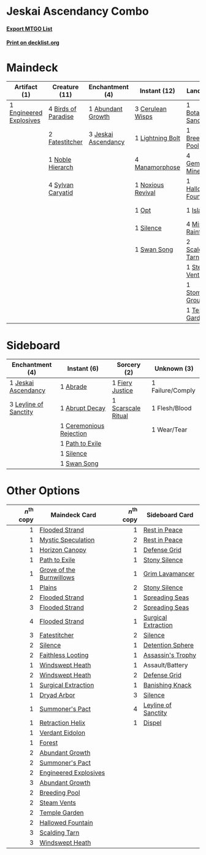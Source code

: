 # Jeskai Ascendancy Combo

#### [Export MTGO List](../collection/Jeskai%20Ascendancy%20Combo/Jeskai%20Ascendancy%20Combo.txt)
#### [Print on decklist.org](http://decklist.org/?deckmain=1%09Abundant%20Growth%0A4%09Birds%20of%20Paradise%0A1%09Botanical%20Sanctum%0A1%09Breeding%20Pool%0A3%09Cerulean%20Wisps%0A1%09Engineered%20Explosives%0A1%09Faithless%20Looting%0A2%09Fatestitcher%0A4%09Gemstone%20Mine%0A4%09Glittering%20Wish%0A1%09Hallowed%20Fountain%0A1%09Island%0A3%09Jeskai%20Ascendancy%0A1%09Lightning%20Bolt%0A4%09Manamorphose%0A4%09Misty%20Rainforest%0A2%09Nagging%20Thoughts%0A1%09Noble%20Hierarch%0A1%09Noxious%20Revival%0A1%09Opt%0A2%09Scalding%20Tarn%0A4%09Serum%20Visions%0A1%09Silence%0A4%09Sleight%20of%20Hand%0A1%09Steam%20Vents%0A1%09Stomping%20Ground%0A1%09Swan%20Song%0A4%09Sylvan%20Caryatid%0A1%09Temple%20Garden&deckside=1%09Abrade%0A1%09Abrupt%20Decay%0A1%09Ceremonious%20Rejection%0A1%09Failure/Comply%0A1%09Fiery%20Justice%0A1%09Flesh/Blood%0A1%09Jeskai%20Ascendancy%0A3%09Leyline%20of%20Sanctity%0A1%09Path%20to%20Exile%0A1%09Scarscale%20Ritual%0A1%09Silence%0A1%09Swan%20Song%0A1%09Wear/Tear)
# Maindeck

|                                           Artifact (1)                                           |                                        Creature (11)                                         |                                       Enchantment (4)                                        |                                        Instant (12)                                        |                                          Land (17)                                           |                                         Sorcery (15)                                         |
|--------------------------------------------------------------------------------------------------|----------------------------------------------------------------------------------------------|----------------------------------------------------------------------------------------------|--------------------------------------------------------------------------------------------|----------------------------------------------------------------------------------------------|----------------------------------------------------------------------------------------------|
|1 [Engineered Explosives](http://gatherer.wizards.com/Pages/Card/Details.aspx?multiverseid=370549)|4 [Birds of Paradise](http://gatherer.wizards.com/Pages/Card/Details.aspx?multiverseid=416933)|1 [Abundant Growth](http://gatherer.wizards.com/Pages/Card/Details.aspx?multiverseid=413698)  |3 [Cerulean Wisps](http://gatherer.wizards.com/Pages/Card/Details.aspx?multiverseid=158683) |1 [Botanical Sanctum](http://gatherer.wizards.com/Pages/Card/Details.aspx?multiverseid=417817)|1 [Faithless Looting](http://gatherer.wizards.com/Pages/Card/Details.aspx?multiverseid=413670)|
|                                                                                                  |2 [Fatestitcher](http://gatherer.wizards.com/Pages/Card/Details.aspx?multiverseid=176456)     |3 [Jeskai Ascendancy](http://gatherer.wizards.com/Pages/Card/Details.aspx?multiverseid=386571)|1 [Lightning Bolt](http://gatherer.wizards.com/Pages/Card/Details.aspx?multiverseid=234704) |1 [Breeding Pool](http://gatherer.wizards.com/Pages/Card/Details.aspx?multiverseid=405095)    |4 [Glittering Wish](http://gatherer.wizards.com/Pages/Card/Details.aspx?multiverseid=136157)  |
|                                                                                                  |1 [Noble Hierarch](http://gatherer.wizards.com/Pages/Card/Details.aspx?multiverseid=397709)   |                                                                                              |4 [Manamorphose](http://gatherer.wizards.com/Pages/Card/Details.aspx?multiverseid=370568)   |4 [Gemstone Mine](http://gatherer.wizards.com/Pages/Card/Details.aspx?multiverseid=4592)      |2 [Nagging Thoughts](http://gatherer.wizards.com/Pages/Card/Details.aspx?multiverseid=409817) |
|                                                                                                  |4 [Sylvan Caryatid](http://gatherer.wizards.com/Pages/Card/Details.aspx?multiverseid=373624)  |                                                                                              |1 [Noxious Revival](http://gatherer.wizards.com/Pages/Card/Details.aspx?multiverseid=230067)|1 [Hallowed Fountain](http://gatherer.wizards.com/Pages/Card/Details.aspx?multiverseid=405100)|4 [Serum Visions](http://gatherer.wizards.com/Pages/Card/Details.aspx?multiverseid=425874)    |
|                                                                                                  |                                                                                              |                                                                                              |1 [Opt](http://gatherer.wizards.com/Pages/Card/Details.aspx?multiverseid=435217)            |1 [Island](http://gatherer.wizards.com/Pages/Card/Details.aspx?multiverseid=439602)           |4 [Sleight of Hand](http://gatherer.wizards.com/Pages/Card/Details.aspx?multiverseid=6529)    |
|                                                                                                  |                                                                                              |                                                                                              |1 [Silence](http://gatherer.wizards.com/Pages/Card/Details.aspx?multiverseid=370578)        |4 [Misty Rainforest](http://gatherer.wizards.com/Pages/Card/Details.aspx?multiverseid=426065) |                                                                                              |
|                                                                                                  |                                                                                              |                                                                                              |1 [Swan Song](http://gatherer.wizards.com/Pages/Card/Details.aspx?multiverseid=420715)      |2 [Scalding Tarn](http://gatherer.wizards.com/Pages/Card/Details.aspx?multiverseid=426069)    |                                                                                              |
|                                                                                                  |                                                                                              |                                                                                              |                                                                                            |1 [Steam Vents](http://gatherer.wizards.com/Pages/Card/Details.aspx?multiverseid=405109)      |                                                                                              |
|                                                                                                  |                                                                                              |                                                                                              |                                                                                            |1 [Stomping Ground](http://gatherer.wizards.com/Pages/Card/Details.aspx?multiverseid=405110)  |                                                                                              |
|                                                                                                  |                                                                                              |                                                                                              |                                                                                            |1 [Temple Garden](http://gatherer.wizards.com/Pages/Card/Details.aspx?multiverseid=405112)    |                                                                                              |


# Sideboard

|                                        Enchantment (4)                                         |                                           Instant (6)                                            |                                         Sorcery (2)                                         |  Unknown (3)   |
|------------------------------------------------------------------------------------------------|--------------------------------------------------------------------------------------------------|---------------------------------------------------------------------------------------------|----------------|
|1 [Jeskai Ascendancy](http://gatherer.wizards.com/Pages/Card/Details.aspx?multiverseid=386571)  |1 [Abrade](http://gatherer.wizards.com/Pages/Card/Details.aspx?multiverseid=430772)               |1 [Fiery Justice](http://gatherer.wizards.com/Pages/Card/Details.aspx?multiverseid=425989)   |1 Failure/Comply|
|3 [Leyline of Sanctity](http://gatherer.wizards.com/Pages/Card/Details.aspx?multiverseid=397677)|1 [Abrupt Decay](http://gatherer.wizards.com/Pages/Card/Details.aspx?multiverseid=425971)         |1 [Scarscale Ritual](http://gatherer.wizards.com/Pages/Card/Details.aspx?multiverseid=154396)|1 Flesh/Blood   |
|                                                                                                |1 [Ceremonious Rejection](http://gatherer.wizards.com/Pages/Card/Details.aspx?multiverseid=417613)|                                                                                             |1 Wear/Tear     |
|                                                                                                |1 [Path to Exile](http://gatherer.wizards.com/Pages/Card/Details.aspx?multiverseid=370408)        |                                                                                             |                |
|                                                                                                |1 [Silence](http://gatherer.wizards.com/Pages/Card/Details.aspx?multiverseid=370578)              |                                                                                             |                |
|                                                                                                |1 [Swan Song](http://gatherer.wizards.com/Pages/Card/Details.aspx?multiverseid=420715)            |                                                                                             |                |


# Other Options

|*n*<sup>th</sup> copy|                                           Maindeck Card                                           |*n*<sup>th</sup> copy|                                        Sideboard Card                                        |
|--------------------:|---------------------------------------------------------------------------------------------------|--------------------:|----------------------------------------------------------------------------------------------|
|                    1|[Flooded Strand](http://gatherer.wizards.com/Pages/Card/Details.aspx?multiverseid=405098)          |                    1|[Rest in Peace](http://gatherer.wizards.com/Pages/Card/Details.aspx?multiverseid=442021)      |
|                    1|[Mystic Speculation](http://gatherer.wizards.com/Pages/Card/Details.aspx?multiverseid=126156)      |                    2|[Rest in Peace](http://gatherer.wizards.com/Pages/Card/Details.aspx?multiverseid=442021)      |
|                    1|[Horizon Canopy](http://gatherer.wizards.com/Pages/Card/Details.aspx?multiverseid=438806)          |                    1|[Defense Grid](http://gatherer.wizards.com/Pages/Card/Details.aspx?multiverseid=425805)       |
|                    1|[Path to Exile](http://gatherer.wizards.com/Pages/Card/Details.aspx?multiverseid=370408)           |                    1|[Stony Silence](http://gatherer.wizards.com/Pages/Card/Details.aspx?multiverseid=425850)      |
|                    1|[Grove of the Burnwillows](http://gatherer.wizards.com/Pages/Card/Details.aspx?multiverseid=438804)|                    1|[Grim Lavamancer](http://gatherer.wizards.com/Pages/Card/Details.aspx?multiverseid=234706)    |
|                    1|[Plains](http://gatherer.wizards.com/Pages/Card/Details.aspx?multiverseid=439601)                  |                    2|[Stony Silence](http://gatherer.wizards.com/Pages/Card/Details.aspx?multiverseid=425850)      |
|                    2|[Flooded Strand](http://gatherer.wizards.com/Pages/Card/Details.aspx?multiverseid=405098)          |                    1|[Spreading Seas](http://gatherer.wizards.com/Pages/Card/Details.aspx?multiverseid=190405)     |
|                    3|[Flooded Strand](http://gatherer.wizards.com/Pages/Card/Details.aspx?multiverseid=405098)          |                    2|[Spreading Seas](http://gatherer.wizards.com/Pages/Card/Details.aspx?multiverseid=190405)     |
|                    4|[Flooded Strand](http://gatherer.wizards.com/Pages/Card/Details.aspx?multiverseid=405098)          |                    1|[Surgical Extraction](http://gatherer.wizards.com/Pages/Card/Details.aspx?multiverseid=397706)|
|                    3|[Fatestitcher](http://gatherer.wizards.com/Pages/Card/Details.aspx?multiverseid=176456)            |                    2|[Silence](http://gatherer.wizards.com/Pages/Card/Details.aspx?multiverseid=370578)            |
|                    2|[Silence](http://gatherer.wizards.com/Pages/Card/Details.aspx?multiverseid=370578)                 |                    1|[Detention Sphere](http://gatherer.wizards.com/Pages/Card/Details.aspx?multiverseid=270356)   |
|                    2|[Faithless Looting](http://gatherer.wizards.com/Pages/Card/Details.aspx?multiverseid=413670)       |                    1|[Assassin's Trophy](http://gatherer.wizards.com/Pages/Card/Details.aspx?multiverseid=452902)  |
|                    1|[Windswept Heath](http://gatherer.wizards.com/Pages/Card/Details.aspx?multiverseid=405115)         |                    1|Assault/Battery                                                                               |
|                    2|[Windswept Heath](http://gatherer.wizards.com/Pages/Card/Details.aspx?multiverseid=405115)         |                    2|[Defense Grid](http://gatherer.wizards.com/Pages/Card/Details.aspx?multiverseid=425805)       |
|                    1|[Surgical Extraction](http://gatherer.wizards.com/Pages/Card/Details.aspx?multiverseid=397706)     |                    1|[Banishing Knack](http://gatherer.wizards.com/Pages/Card/Details.aspx?multiverseid=154350)    |
|                    1|[Dryad Arbor](http://gatherer.wizards.com/Pages/Card/Details.aspx?multiverseid=282542)             |                    3|[Silence](http://gatherer.wizards.com/Pages/Card/Details.aspx?multiverseid=370578)            |
|                    1|[Summoner's Pact](http://gatherer.wizards.com/Pages/Card/Details.aspx?multiverseid=370563)         |                    4|[Leyline of Sanctity](http://gatherer.wizards.com/Pages/Card/Details.aspx?multiverseid=397677)|
|                    1|[Retraction Helix](http://gatherer.wizards.com/Pages/Card/Details.aspx?multiverseid=442060)        |                    1|[Dispel](http://gatherer.wizards.com/Pages/Card/Details.aspx?multiverseid=201562)             |
|                    1|[Verdant Eidolon](http://gatherer.wizards.com/Pages/Card/Details.aspx?multiverseid=110638)         |                     |                                                                                              |
|                    1|[Forest](http://gatherer.wizards.com/Pages/Card/Details.aspx?multiverseid=439605)                  |                     |                                                                                              |
|                    2|[Abundant Growth](http://gatherer.wizards.com/Pages/Card/Details.aspx?multiverseid=413698)         |                     |                                                                                              |
|                    2|[Summoner's Pact](http://gatherer.wizards.com/Pages/Card/Details.aspx?multiverseid=370563)         |                     |                                                                                              |
|                    2|[Engineered Explosives](http://gatherer.wizards.com/Pages/Card/Details.aspx?multiverseid=370549)   |                     |                                                                                              |
|                    3|[Abundant Growth](http://gatherer.wizards.com/Pages/Card/Details.aspx?multiverseid=413698)         |                     |                                                                                              |
|                    2|[Breeding Pool](http://gatherer.wizards.com/Pages/Card/Details.aspx?multiverseid=405095)           |                     |                                                                                              |
|                    2|[Steam Vents](http://gatherer.wizards.com/Pages/Card/Details.aspx?multiverseid=405109)             |                     |                                                                                              |
|                    2|[Temple Garden](http://gatherer.wizards.com/Pages/Card/Details.aspx?multiverseid=405112)           |                     |                                                                                              |
|                    2|[Hallowed Fountain](http://gatherer.wizards.com/Pages/Card/Details.aspx?multiverseid=405100)       |                     |                                                                                              |
|                    3|[Scalding Tarn](http://gatherer.wizards.com/Pages/Card/Details.aspx?multiverseid=426069)           |                     |                                                                                              |
|                    3|[Windswept Heath](http://gatherer.wizards.com/Pages/Card/Details.aspx?multiverseid=405115)         |                     |                                                                                              |

